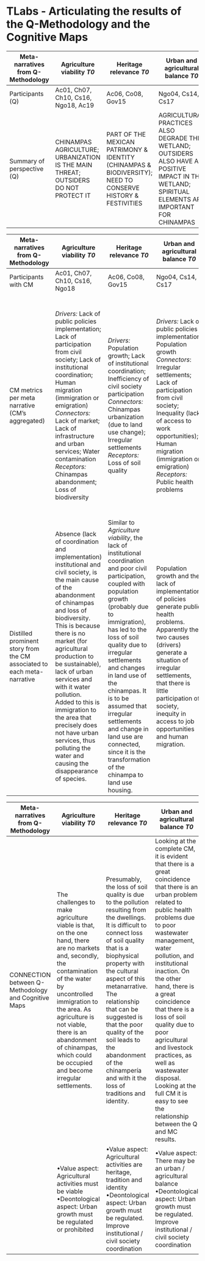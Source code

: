 # TLabs - Articulating the results of the Q-Methodology and the Cognitive Maps


| Meta-narratives from Q-Methodology | Agriculture viability _T0_ | Heritage relevance _T0_ | Urban and agricultural balance _T0_ | Wetland resilience _T0_ | Urbanization incompatible _T1_ | Generational shift in priorities _T1_ | Urban empathy _T1_ | Rooted identity _T1_ |
| --- | --- | --- | --- | --- | --- | --- | --- | --- |
| Participants (Q) | Ac01, Ch07, Ch10, Cs16, Ngo18, Ac19 | Ac06, Co08, Gov15 | Ngo04, Cs14, Cs17 | Cs05 | Ac01, Ch07, Ngo18, Ac19 | Co08, Gov15, _Cs14, Cs16, Cs17_ | Ngo04, _Cs05, Ac06_ | _Ch10_ |
| Summary of perspective (Q) | CHINAMPAS AGRICULTURE; <br /> URBANIZATION IS THE MAIN THREAT; <br /> OUTSIDERS DO NOT PROTECT IT | PART OF THE MEXICAN PATRIMONY & IDENTITY (CHINAMPAS & BIODIVERSITY); <br /> NEED TO CONSERVE HISTORY & FESTIVITIES | AGRICULTURAL PRACTICES ALSO DEGRADE THE WETLAND; <br /> OUTSIDERS ALSO HAVE A POSITIVE IMPACT IN THE WETLAND; <br /> SPIRITUAL ELEMENTS ARE IMPORTANT FOR CHINAMPAS | WETLAND IS RESILIENT; <br /> AGRICULTURE IS CENTRAL TO IDENTITY AND BIODIVERSITY | URBANIZATION IS THE MAIN THREAT; <br /> LAND-USE CHANGE IS NOT COMPATIBLE WITH PRESERVING THE WETLAND | YOUNG PEOPLE NOT INTERESTED IN TRADITIONAL AGRICULTURE; <br /> INSIDERES AND OUTSIDERS HAVE THE SAME RESPONSABILITY | TOURISM IS NOT THE MAIN CAUSE OF DEGRADATION; <br /> URBANIZATION IS ONLY ANOTHER CAUSE | CHINAMPAS ARE THE IDENTITY OF LOCAL FAMILIES; <br /> LACK OF PUBLIC POLICIES IMPLEMENTATION; <br /> LOSS OF SPIRITUALITY RELATED TO AGRICULTURAL PRACTICES |



| Meta-narratives from Q-Methodology | Agriculture viability _T0_ | Heritage relevance _T0_ | Urban and agricultural balance _T0_ | Wetland resilience _T0_ | Urbanization incompatible _T1_ | Generational shift in priorities _T1_ | Urban empathy _T1_ | Rooted identity _T1_ |
| --- | --- | --- | --- | --- | --- | --- | --- | --- |
| Participants with CM | Ac01, Ch07, Ch10, Cs16, Ngo18 | Ac06, Co08, Gov15 | Ngo04, Cs14, Cs17 | Cs05 | Ac01, Ngo18 | Cs14, Cs16, Cs17 | No CMs | Ch10 | 
| CM metrics per meta narrative (CM’s aggregated) | _Drivers:_ Lack of public policies implementation; Lack of participation from civil society; Lack of institutional coordination; Human migration (immigration or emigration) <br /> _Connectors:_ Lack of market; Lack of infrastructure and urban services; Water contamination <br /> _Receptors:_ Chinampas abandonment; Loss of biodiversity | _Drivers:_ Population growth; Lack of institutional coordination; Inefficiency of civil society participation <br /> _Connectors:_ Chinampas urbanization (due to land use change); Irregular settlements <br /> _Receptors:_ Loss of soil quality | _Drivers:_ Lack of public policies implementation; Population growth <br /> _Connectors_: Irregular settlements; Lack of participation from civil society; Inequality (lack of access to work opportunities); Human migration (immigration or emigration) <br/> _Receptors:_ Public health problems | _Drivers:_ Population growth; Inefficiency of civil society participation; Lack of public policies implementation; Lack of institutional coordination <br /> _Connectors:_ Chinampas urbanization (due to land use change); Intensive agricultural practices (greenhouses, pesticides); Chinampas abandonment <br /> _Receptors:_ Irregular settlements; Bad practices in livestock | _Drivers:_ Lack of participation from civil society; Bad practices in livestock; Intensive agricultural activities (greenhouses, pesticides) <br /> _Connectors:_ Lack of market <br /> _Receptors:_ Loss of biodiversity; Chinampas urbanization (due to land use change); Water contamination | _Drivers:_ Irregular settlements; Lack of public policies implementation; Lack of institutional coordination <br /> _Connectors:_ Chinampas abandonment; Young people not working in agriculture; Loss of biodiversity <br /> _Receptors:_ Water contamination | No data | _Drivers:_ Chinampas urbanization (due to land use change); Lack of public policies implementation; Population growth; Water scarcity <br /> _Connectors:_ Solid waste discharge; Chinampas abandonment <br /> _Receptors:_ Water contamination; Human migration (immigration or emigration) |
| Distilled prominent story from the CM associated to each meta-narrative | Absence (lack of coordination and implementation) institutional and civil society, is the main cause of the abandonment of chinampas and loss of biodiversity. This is because there is no market (for agricultural production to be sustainable), lack of urban services and with it water pollution. Added to this is immigration to the area that precisely does not have urban services, thus polluting the water and causing the disappearance of species. | Similar to _Agriculture viability_, the lack of institutional coordination and poor civil participation, coupled with population growth (probably due to immigration), has led to the loss of soil quality due to irregular settlements and changes in land use of the chinampas. It is to be assumed that irregular settlements and change in land use are connected, since it is the transformation of the chinampa to land use housing. | Population growth and the lack of implementation of policies generate public health problems. Apparently the two causes (drivers) generate a situation of irregular settlements, that there is little participation of society, inequity in access to job opportunities and human migration. | The dynamics of the Xochi SES result in irregular settlements and bad livestock practices. Where its origin is population growth, the inefficiency of civil society participation (but not the lack of…), lack of implementation of public policies and lack of institutional coordination. The connection between causes and effects are the urbanization of the chinampas, intensive agricultural practices and the abandonment of chinampas. | Lack of participation by civil society (followed by bad livestock practices and intensive agricultural activities) are the main causes of the urbanization of chinampas and loss of biodiversity, and water pollution. This is because there is no market (for agricultural production to be sustainable). | The main causes of the problems in the area are due to the lack of implementation of public policies and institutional coordination (that is, they remain exogenous). Because young people do not work in agriculture, chinampas are abandoned, biodiversity is lost and water is polluted. | No data | The scarcity of water stands out as the main driver for the abandonment of chinampas, which in turn, due to the fact that young people do not work in agriculture, causes emigration in the area. On the other hand, the urbanization of the chinampas (due to population growth and lack of implementation of public policies) produces discharge of sewage and solid waste that in turn contributes to water pollution. |



| Meta-narratives from Q-Methodology | Agriculture viability _T0_ | Heritage relevance _T0_ | Urban and agricultural balance _T0_ | Wetland resilience _T0_ | Urbanization incompatible _T1_ | Generational shift in priorities _T1_ | Urban empathy _T1_ | Rooted identity _T1_ |
| --- | --- | --- | --- | --- | --- | --- | --- | --- |
| CONNECTION between Q-Methodology and Cognitive Maps | The challenges to make agriculture viable is that, on the one hand, there are no markets and, secondly, the contamination of the water by uncontrolled immigration to the area. As agriculture is not viable, there is an abandonment of chinampas, which could be occupied and become irregular settlements. | Presumably, the loss of soil quality is due to the pollution resulting from the dwellings. It is difficult to connect loss of soil quality that is a biophysical property with the cultural aspect of this metanarrative. The relationship that can be suggested is that the poor quality of the soil leads to the abandonment of the chinampería and with it the loss of traditions and identity. | Looking at the complete CM, it is evident that there is a great coincidence that there is an urban problem related to public health problems due to poor wastewater management, water pollution, and institutional inaction. On the other hand, there is a great coincidence that there is a loss of soil quality due to poor agricultural and livestock practices, as well as wastewater disposal. Looking at the full CM it is easy to see the relationship between the Q and MC results. |The main idea is that population growth, with an inefficient civil society, lack of institutional coordination and without the implementation of public policies, causes the abandonment and urbanization of the chinampas. It is not clear how with such a negative vision in the CM it can be compatible with the good state of the system. | Agricultural practices, although desirable, when intensive (i.e., use of greenhouses and pesticides) generate water pollution and its associated loss of biodiversity. As the urbanization is not compatible, the chinampas cannot be converted to another land use. | In both Q and CM, the role of young people who do not work in agriculture (due to lack of market) stands out, and therefore, this causes abandonment of chinampas. | No data | There is no obvious connection between the Q and the MC, only in the institutional part (i.e., lack of implementation of public policies and institutional coordination). Although in the CM the loss of cultural values is linked to the fact that young people do not work in agriculture and therefore migrate, it is not very prominent with respect to the other variables (and this component is not highlighted as it is in the Q). |
| | •Value aspect: Agricultural activities must be viable <br /> •Deontological aspect: Urban growth must be regulated or prohibited | •Value aspect: Agricultural activities are heritage, tradition and identity <br /> •Deontological aspect: Urban growth must be regulated. Improve institutional / civil society coordination | •Value aspect: There may be an urban / agricultural balance <br /> •Deontological aspect: Urban growth must be regulated. Improve institutional / civil society coordination | •Value aspect: The SES must be resilient <br /> •Deontological aspect: Urban growth must be regulated. Improve institutional / civil society coordination | •Value aspect: Agricultural activities must be viable <br /> •Deontological aspect: Urban growth must be regulated or prohibited | •Value aspect: Agricultural activities are heritage, tradition and identity <br /> •Deontological aspect: Urban growth must be regulated. Improve institutional / civil society coordination | No data | •Value aspect: The spirituality must be preserved <br /> •Deontological aspect: Water management and institutional coordination must improve |

